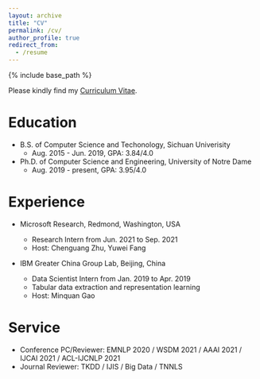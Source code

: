 ```yaml
---
layout: archive
title: "CV"
permalink: /cv/
author_profile: true
redirect_from:
  - /resume
---
```


{% include base_path %}

Please kindly find my [Curriculum Vitae](/files/Wenhao_CV.pdf).

Education
======
* B.S. of Computer Science and Techonology, Sichuan Univerisity
  * Aug. 2015 - Jun. 2019, GPA: 3.84/4.0
* Ph.D. of Computer Science and Engineering, University of Notre Dame
  * Aug. 2019 - present, GPA: 3.95/4.0

Experience
======
* Microsoft Research, Redmond, Washington, USA
  * Research Intern from Jun. 2021 to Sep. 2021
  * Host: Chenguang Zhu, Yuwei Fang

* IBM Greater China Group Lab, Beijing, China
  * Data Scientist Intern from Jan. 2019 to Apr. 2019
  * Tabular data extraction and representation learning
  * Host: Minquan Gao

Service
======
* Conference PC/Reviewer: EMNLP 2020 / WSDM 2021 / AAAI 2021 / IJCAI 2021 / ACL-IJCNLP 2021
* Journal Reviewer: TKDD / IJIS / Big Data / TNNLS 
